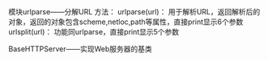 模块urlparse——分解URL
  方法：
		urlparse(url)：
			用于解析URL，返回解析后的对象，返回的对象包含scheme,netloc,path等属性，直接print显示6个参数
		urlsplit(url)：
			功能同urlparse，直接print显示5个参数

BaseHTTPServer——实现Web服务器的基类
